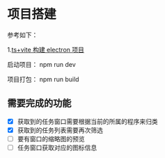 # 项目搭建

参考如下：

1.[ts+vite 构建 electron 项目](https://blog.totominc.io/blog/electron-with-typescript-and-vite-as-a-build-system)

启动项目： npm run dev

项目打包： npm run build

## 需要完成的功能

- [x] 获取到的任务窗口需要根据当前的所属的程序来归类
- [x] 获取到的任务列表需要再次筛选
- [ ] 要有窗口的缩略图的预览
- [ ] 任务窗口获取对应的图标信息

